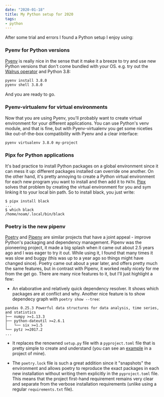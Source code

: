 ```yaml
---
date: "2020-01-18"
title: My Python setup for 2020
tags:
- python
---
```


After some trial and errors I found a Python setup I enjoy using:

### Pyenv for Python versions

[Pyenv](https://github.com/pyenv/pyenv) is really nice in the sense that it make it a breeze to try and use new Python versions that don't come bundled with your OS. e.g. try out the [Walrus operator](https://www.python.org/dev/peps/pep-0572/) and Python 3.8:

```bash
pyenv install 3.8.0
pyenv shell 3.8.0
```

And you are ready to go.

### Pyenv-virtualenv for virtual environments

Now that you are using Pyenv, you'll probably want to create virtual environment for your different applications. You can use Python's venv module, and that is fine, but with Pyenv-virtualenv you get some niceties like out-of-the-box compatibility with Pyenv and a clear interface:

```bash
pyenv virtualenv 3.8.0 my-project
```

### Pipx for Python applications

It's bad practice to install Python packages on a global environment since it can mess it up: different packages installed can override one another. On the other hand, it's pretty annoying to create a Python virtual environment for each new program you want to install and then add it to `PATH`. [Pipx](https://pipxproject.github.io/pipx/) solves that problem by creating the virtual environment for you and sym linking it to your local bin path. So to install black, you just write:

```shell
$ pipx install black
...
$ which black
/home/noam/.local/bin/black
```

### Poetry is the new pipenv

[Poetry](https://python-poetry.org/) and [Pipenv](https://pipenv-fork.readthedocs.io/en/latest/) are similar projects that have a joint appeal - improve Python's packaging and dependency management. Pipenv was the pioneering project, it made a big splash when it came out about 2.5 years ago and I was eager to try it out.  While using it, I found that many times it was slow and buggy (this was up to a year ago so things might have changed since). Poetry came out about a year later, and offers pretty much the same features, but in contrast with Pipenv, it worked really nicely for me from the get go. There are many nice features to it, but I'll just highlight a few:

- An elaborative and relatively quick dependency resolver. It shows which packages are at conflict and why. Another nice feature is to show dependecy graph with `poetry show --tree`:

```text
pandas 0.25.3 Powerful data structures for data analysis, time series, and statistics
├── numpy >=1.13.3
├── python-dateutil >=2.6.1
│   └── six >=1.5
└── pytz >=2017.2
...
```

- It replaces the renowned `setup.py` file with a `pyproject.toml` file that is pretty simple to create and understand (you can see an [example](https://github.com/noamelf/toshl-fixer/blob/master/pyproject.toml) in a project of mine).

- The `poetry.lock` file is such a great addition since it "snapshots" the environment and allows poetry to reproduce the exact packages in each new installation without writing them explicitly in the `pyproject.toml` file. This means that the project first-hand requirement remains very clear and separate from the verbose installation requirements (unlike using a regular `requirements.txt` file).
